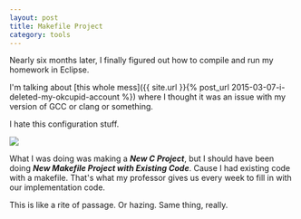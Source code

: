 ```yaml
---
layout: post
title: Makefile Project
category: tools
---
```


Nearly six months later, I finally figured out how to compile and run my homework in Eclipse.

I'm talking about [this whole mess]({{ site.url }}{% post_url 2015-03-07-i-deleted-my-okcupid-account %}) where I thought it was an issue with my version of GCC or clang or something.

I hate this configuration stuff.

<img class="wide" src="{{ site.url }}/assets/comp/eclipse-project.png"/>

<br/>

What I was doing was making a ***New C Project***, but I should have been doing ***New Makefile Project with Existing Code***. Cause I had existing code with a makefile. That's what my professor gives us every week to fill in with our implementation code.

This is like a rite of passage. Or hazing. Same thing, really.